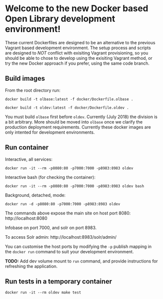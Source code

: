 # Welcome to the new Docker based Open Library development environment!

These current Dockerfiles are designed to be an alternative to the previous Vagrant based development environment.
The setup process and scripts are designed to *NOT* conflict with exisiting Vagrant provisioning, so you should be able to
chose to develop using the exisiting Vagrant method, or try the new Docker approach if you prefer, using the same code branch.

## Build images

From the root directory run:
```
docker build -t olbase:latest -f docker/Dockerfile.olbase .

docker build -t oldev:latest -f docker/Dockerfile.oldev .
```
You must build `olbase` first before `oldev`. Currently (July 2018) the division is a bit arbitrary. More should be moved into `olbase` once we clarify
the production deployment requirements. Currently these docker images are only intented for development environments.

## Run container

Interactive, all services:

`docker run -it --rm -p8080:80 -p7000:7000 -p8983:8983 oldev`

Interactive bash (for checking the container):

`docker run -it --rm -p8080:80 -p7000:7000 -p8983:8983 oldev bash`

Background, detached, mode:

`docker run -d -p8080:80 -p7000:7000 -p8983:8983 oldev`


The commands above expose the main site on host port 8080:
http://localhost:8080

Infobase on port 7000, and solr on port 8983.

To access Solr admin:
http://localhost:8983/solr/admin/

You can customise the host ports by modifying the `-p` publish mapping in the `docker run` command to suit your development environment.

**TODO:** Add dev volume mount to `run` command, and provide instructions for refreshing the application.

## Run tests in a temporary container

`docker run -it --rm oldev make test`
